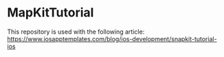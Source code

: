 # MapKitTutorial
This repository is used with the following article: https://www.iosapptemplates.com/blog/ios-development/snapkit-tutorial-ios
